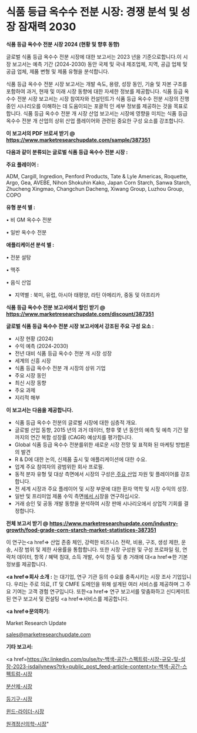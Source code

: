 # 식품 등급 옥수수 전분 시장: 경쟁 분석 및 성장 잠재력 2030

<strong>식품 등급 옥수수 전분 시장 2024 (현황 및 향후 동향)</strong>

글로벌 식품 등급 옥수수 전분 시장에 대한 보고서는 2023 년을 기준으로합니다.이 시장 보고서는 예측 기간 (2024-2030) 동안 국제 및 국내 제조업체, 지역, 공급 업체 및 공급 업체, 제품 변형 및 제품 유형을 분석합니다.

식품 등급 옥수수 전분 시장 보고서는 개발 속도, 용량, 성장 동인, 기술 및 자본 구조를 포함하여 과거, 현재 및 미래 시장 동향에 대한 자세한 정보를 제공합니다. 식품 등급 옥수수 전분 시장 보고서는 시장 참여자와 컨설턴트가 식품 등급 옥수수 전분 시장의 진행중인 시나리오를 이해하는 데 도움이되는 포괄적 인 세부 정보를 제공하는 것을 목표로합니다. 식품 등급 옥수수 전분 개 시장 산업 보고서는 시장에 영향을 미치는 식품 등급 옥수수 전분 개 산업의 상위 산업 플레이어와 관련된 중요한 구성 요소를 강조합니다.



<strong>이 보고서의 PDF 브로셔 받기 @ <a href=https://www.marketresearchupdate.com/sample/387351>https://www.marketresearchupdate.com/sample/387351</a></strong>



<strong>다음과 같이 분류되는 글로벌 식품 등급 옥수수 전분 시장 :</strong>



<strong>주요 플레이어 :</strong>

ADM, Cargill, Ingredion, Penford Products, Tate & Lyle Americas, Roquette, Argo, Gea, AVEBE, Nihon Shokuhin Kako, Japan Corn Starch, Sanwa Starch, Zhucheng Xingmao, Changchun Dacheng, Xiwang Group, Luzhou Group, COPO



<strong>유형 분석 별 :</strong>

• 비 GM 옥수수 전분

• 일반 옥수수 전분



<strong>애플리케이션 분석 별 :</strong>

• 전분 설탕

• 맥주

• 음식 산업

<ul>
  <li>지역별 : 북미, 유럽, 아시아 태평양, 라틴 아메리카, 중동 및 아프리카</li>
</ul>


<strong>식품 등급 옥수수 전분 보고서에서 할인 받기 @ <a href=https://www.marketresearchupdate.com/discount/387351>https://www.marketresearchupdate.com/discount/387351</a></strong>



<strong>글로벌 식품 등급 옥수수 전분 시장 보고서에서 강조된 주요 구성 요소 :</strong>
<ul>
  <li>시장 현황 (2024)</li>
  <li>수익 예측 (2024-2030)</li>
  <li>전년 대비 식품 등급 옥수수 전분 개 시장 성장</li>
  <li>세계의 신흥 시장</li>
  <li>식품 등급 옥수수 전분 개 시장의 상위 기업</li>
  <li>주요 시장 동인</li>
  <li>최신 시장 동향</li>
  <li>주요 과제</li>
  <li>지리적 해부</li>
</ul>


<strong>이 보고서는 다음을 제공합니다.</strong>
<ul>
  <li>식품 등급 옥수수 전분의 글로벌 시장에 대한 심층적 개요.</li>
  <li>글로벌 산업 동향, 2015 년의 과거 데이터, 향후 몇 년 동안의 예측 및 예측 기간 말까지의 연간 복합 성장률 (CAGR) 예상치를 평가합니다.</li>
  <li>Global 식품 등급 옥수수 전분를위한 새로운 시장 전망 및 표적화 된 마케팅 방법론의 발견</li>
  <li>R &amp; D에 대한 논의, 신제품 출시 및 애플리케이션에 대한 수요.</li>
  <li>업계 주요 참여자의 광범위한 회사 프로필.</li>
  <li>동적 분자 유형 및 대상 측면에서 시장의 구성은<a href=> 주요 산</a>업 자원 및 플레이어를 강조합니다.</li>
  <li>전 세계 시장과 주요 플레이어 및 시장 부문에 대한 환자 역학 및 시장 수익의 성장.</li>
  <li>일반 및 프리미엄 제품 수익 측면<a href=>에서 시</a>장을 연구하십시오.</li>
  <li>거래 승인 및 공동 개발 동향을 분석하여 시장 판매 시나리오에서 상업적 기회를 결정합니다.</li>
</ul>



<strong>전체 보고서 받기 @ <a href=https://www.marketresearchupdate.com/industry-growth/food-grade-corn-starch-market-statistices-387351>https://www.marketresearchupdate.com/industry-growth/food-grade-corn-starch-market-statistices-387351</a></strong>

이 연구는<a href=> 산업 존중</a> 체인, 강력한 비즈니스 전략, 비용, 구조, 생성 제한, 운송, 시장 범위 및 제한 사용률을 통합합니다. 또한 시장 구성원 및 구성 프로파일 링, 연락처 데이터, 항목 / 혜택 침대, 소득 개발, 수익 창출 및 총 거래에 대<a href=>한 기본 </a>정보를 제공합니다.



<strong><a href=>회사 소</a>개 :</strong>
는 대기업, 연구 기관 등의 수요를 충족시키는 시장 조사 기업입니다. 우리는 주로 의료, IT 및 CMFE 도메인을 위해 설계된 여러 서비스를 제공하며 그 주요 기여는 고객 경험 연구입니다. 또한<a href=> 연구 보</a>고서를 맞춤화하고 신디케이트 된 연구 보고서 및 컨설팅 <a href=>서비스</a>를 제공합니다.



<strong><a href=>문의하기:</a></strong>

Market Research Update

sales@marketresearchupdate.com



<strong>기타 보고서:</strong>

<a href=https://kr.linkedin.com/pulse/tv-백색-공간-스펙트럼-시장-규모-및-성장-2023-isdailynews?trk=public_post_feed-article-content>tv-백색-공간-스펙트럼-시장</a>

<a href=https://www.linkedin.com/pulse/분산제-시장-진입-전략-및-위험-평가2029년-consumer-connection-chronicles-24-/>분산제-시장</a>

<a href=https://www.linkedin.com/pulse/등기구-시장-진입-전략-및-위험-평가2029년-trendsetters-talk-360-analysis-dlwnf/>등기구-시장</a>

<a href=https://www.linkedin.com/pulse/윈드-라이더-시장-진입-전략-및-위험-평가2029년-market-matrix-musings-analysis-r5uof/>윈드-라이더-시장</a>

<a href=https://www.linkedin.com/pulse/원격정신의학-시장-세분화-연구-및-목표-고객2030년-survey-spotlight-pro-24-analysis-zwmuc/>원격정신의학-시장</a>"
